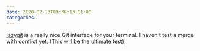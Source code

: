 ```yaml
---
date: 2020-02-13T09:36:13+01:00
categories:
---
```

[lazygit](https://github.com/jesseduffield/lazygit) is a really nice Git interface for your terminal. I haven&#39;t test a merge with conflict yet. (This will be the ultimate test)
